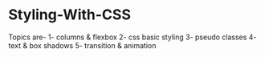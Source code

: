 # Styling-With-CSS

Topics are-
1- columns & flexbox
2- css basic styling
3- pseudo classes
4- text & box shadows
5- transition & animation
